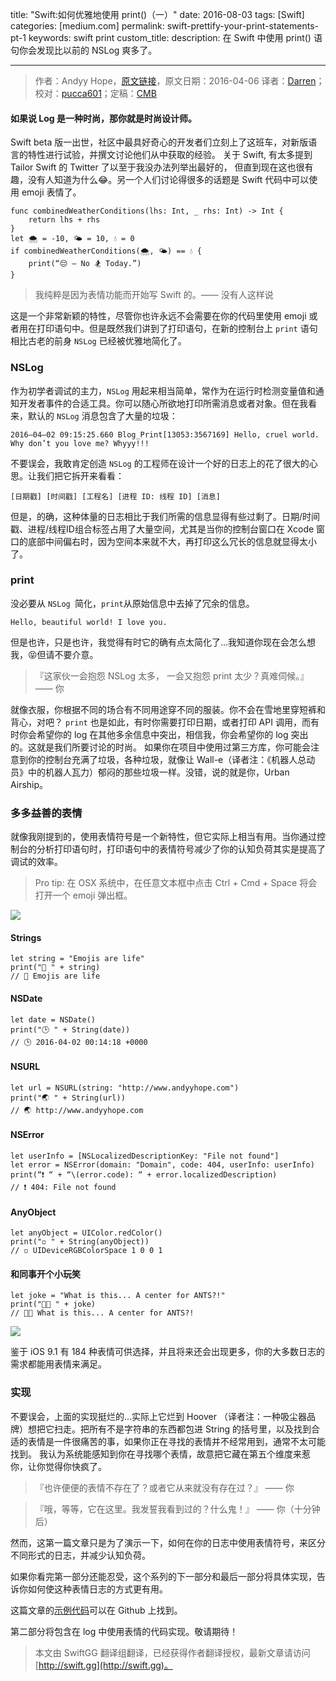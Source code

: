 title: "Swift:如何优雅地使用 print()（一）"
date: 2016-08-03
tags: [Swift]
categories: [medium.com]
permalink: swift-prettify-your-print-statements-pt-1
keywords: swift print
custom_title: 
description: 在 Swift 中使用 print() 语句你会发现比以前的 NSLog 爽多了。

---
> 作者：Andyy Hope，[原文链接](https://medium.com/swift-programming/swift-prettify-your-print-statements-pt-1-64832bb7fafa#.8sxylwim2)，原文日期：2016-04-06
> 译者：[Darren](https://github.com/Harman-darrenchen)；校对：[pucca601](http://weibo.com/601pucca)；定稿：[CMB](https://github.com/chenmingbiao)
  







<!--此处开始正文-->

#### 如果说 Log 是一种时尚，那你就是时尚设计师。

Swift beta 版一出世，社区中最具好奇心的开发者们立刻上了这班车，对新版语言的特性进行试验，并撰文讨论他们从中获取的经验。
关于 Swift, 有太多提到 Tailor Swift 的 Twitter 了以至于我没办法列举出最好的， 但直到现在这也很有趣，没有人知道为什么😂。另一个人们讨论得很多的话题是 Swift 代码中可以使用 emoji 表情了。

```
func combinedWeatherConditions(lhs: Int, _ rhs: Int) -> Int {
    return lhs + rhs
}
let 🌨 = -10, 🌤 = 10, 💧 = 0
if combinedWeatherConditions(🌨, 🌤) == 💧 {
    print(“😔 — No 🏂 Today.”)
}
```

> 我纯粹是因为表情功能而开始写 Swift 的。—— 没有人这样说

这是一个非常新颖的特性，尽管你也许永远不会需要在你的代码里使用 emoji 或者用在打印语句中。但是既然我们讲到了打印语句，在新的控制台上 `print` 语句相比古老的前身 `NSLog` 已经被优雅地简化了。

<!--more-->

### NSLog

作为初学者调试的主力，`NSLog` 用起来相当简单，常作为在运行时检测变量值和通知开发者事件的合适工具。你可以随心所欲地打印所需消息或者对象。但在我看来，默认的 `NSLog` 消息包含了大量的垃圾：

```
2016–04–02 09:15:25.660 Blog_Print[13053:3567169] Hello, cruel world. Why don’t you love me? Whyyy!!!
```

不要误会，我敢肯定创造 `NSLog` 的工程师在设计一个好的日志上的花了很大的心思。让我们把它拆开来看看：

```
[日期戳] [时间戳] [工程名] [进程 ID: 线程 ID] [消息]
```

但是，的确，这种体量的日志相比于我们所需的信息显得有些过剩了。日期/时间戳、进程/线程ID组合标签占用了大量空间，尤其是当你的控制台窗口在 Xcode 窗口的底部中间偏右时，因为空间本来就不大，再打印这么冗长的信息就显得太小了。

### print

没必要从 `NSLog `简化，`print`从原始信息中去掉了冗余的信息。

```
Hello, beautiful world! I love you.
```

但是也许，只是也许，我觉得有时它的确有点太简化了…我知道你现在会怎么想我，😝但请不要介意。

> 『这家伙一会抱怨 NSLog 太多， 一会又抱怨 print 太少？真难伺候。』—— 你

就像衣服，你根据不同的场合有不同用途穿不同的服装。你不会在雪地里穿短裤和背心，对吧？
`print` 也是如此，有时你需要打印日期，或者打印 API 调用，而有时你会希望你的 log 在其他多余信息中突出，相信我，你会希望你的 log 突出的。这就是我们所要讨论的时尚。
如果你在项目中使用过第三方库，你可能会注意到你的控制台充满了垃圾，各种垃圾，就像让 Wall-e（译者注：《机器人总动员》中的机器人瓦力）郁闷的那些垃圾一样。没错，说的就是你，Urban Airship。

### 多多益善的表情

就像我刚提到的，使用表情符号是一个新特性，但它实际上相当有用。当你通过控制台的分析打印语句时，打印语句中的表情符号减少了你的认知负荷其实是提高了调试的效率。

> Pro tip: 
> 在 OSX 系统中，在任意文本框中点击 Ctrl + Cmd + Space 将会打开一个 emoji 弹出框。

![](https://miro.medium.com/max/1600/1*32Y_9OrQhKOMU6FjnCpMLQ.jpeg)

#### Strings

```
let string = "Emojis are life"
print("🔹 " + string)
// 🔹 Emojis are life
```

#### NSDate

```
let date = NSDate()
print("🕒 " + String(date))
// 🕒 2016-04-02 00:14:18 +0000
```

#### NSURL

```
let url = NSURL(string: "http://www.andyyhope.com")
print("🌏 " + String(url))
// 🌏 http://www.andyyhope.com
```

#### NSError

```
let userInfo = [NSLocalizedDescriptionKey: "File not found"]
let error = NSError(domain: "Domain", code: 404, userInfo: userInfo)
print(“❗️ “ + “\(error.code): “ + error.localizedDescription)
// ❗️ 404: File not found
```

#### AnyObject

```
let anyObject = UIColor.redColor()
print("◽️ " + String(anyObject))
// ◽️ UIDeviceRGBColorSpace 1 0 0 1
```

#### 和同事开个小玩笑

```
let joke = "What is this... A center for ANTS?!"
print("🏫🐜 " + joke)
// 🏫🐜 What is this... A center for ANTS?!
```

![](https://miro.medium.com/max/1566/1*jg0ZyJOF0qzttmjl24hLgw.jpeg)

鉴于 iOS 9.1 有 184 种表情可供选择，并且将来还会出现更多，你的大多数日志的需求都能用表情来满足。

### 实现

不要误会，上面的实现挺烂的…实际上它烂到 Hoover （译者注：一种吸尘器品牌）想把它扫走。把所有不是字符串的东西都包进 String 的括号里，以及找到合适的表情是一件很痛苦的事，如果你正在寻找的表情并不经常用到，通常不太可能找到。
我认为系统能感知到你在寻找哪个表情，故意把它藏在第五个维度来惹你，让你觉得你快疯了。

>『也许便便的表情不存在了？或者它从来就没有存在过？』 —— 你

>『哦，等等，它在这里。我发誓我看到过的？什么鬼！』 —— 你（十分钟后）

然而，这第一篇文章只是为了演示一下，如何在你的日志中使用表情符号，来区分不同形式的日志，并减少认知负荷。

如果你看完第一部分还能忍受，这个系列的下一部分和最后一部分将具体实现，告诉你如何使这种表情日志的方式更有用。

这篇文章的[示例代码](https://github.com/andyyhope/Blog_PrettyPrint)可以在 Github 上找到。

第二部分将包含在 log 中使用表情的代码实现。敬请期待！

> 本文由 SwiftGG 翻译组翻译，已经获得作者翻译授权，最新文章请访问 [http://swift.gg](http://swift.gg)。